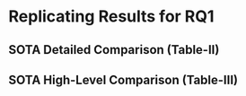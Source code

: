 # Replicating Results for RQ1

## SOTA Detailed Comparison (Table-II)

## SOTA High-Level Comparison (Table-III)

